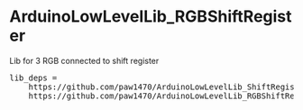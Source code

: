# ArduinoLowLevelLib_RGBShiftRegister
Lib for 3 RGB connected to shift register

<pre>
lib_deps = 
    https://github.com/paw1470/ArduinoLowLevelLib_ShiftRegister.git
    https://github.com/paw1470/ArduinoLowLevelLib_RGBShiftRegister.git
<pre/>
